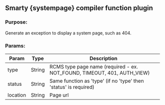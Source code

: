 ## Smarty {systempage} compiler function plugin

### Purpose:
Generate an exception to display a system page, such as 404.

### Params:
Param | Type | Description
--- | --- | ---
type | String | RCMS type page name (required - ex. NOT_FOUND, TIMEOUT, 401, AUTH_VIEW)
status | String | Same function as 'type' (if no 'type' then 'status' is required)
location | String | Page url
